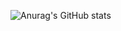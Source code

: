 ![Anurag's GitHub stats](https://github-readme-stats.vercel.app/api?username=been1118&show_icons=true&theme=radical)
